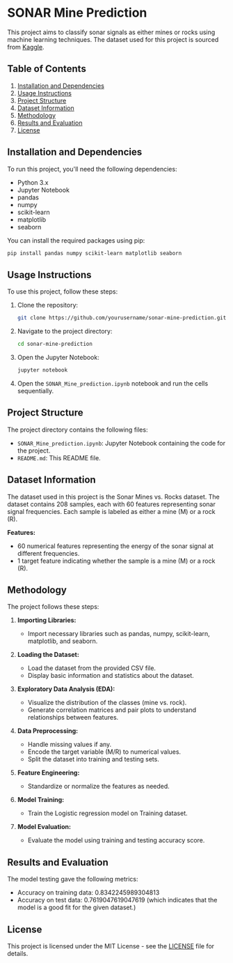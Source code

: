 
# SONAR Mine Prediction

This project aims to classify sonar signals as either mines or rocks using machine learning techniques. The dataset used for this project is sourced from [Kaggle](https://www.kaggle.com/datasets/mayurdalvi/sonar-mine-dataset).

## Table of Contents

1. [Installation and Dependencies](#installation-and-dependencies)
2. [Usage Instructions](#usage-instructions)
3. [Project Structure](#project-structure)
4. [Dataset Information](#dataset-information)
5. [Methodology](#methodology)
6. [Results and Evaluation](#results-and-evaluation)
7. [License](#license)


## Installation and Dependencies

To run this project, you'll need the following dependencies:

- Python 3.x
- Jupyter Notebook
- pandas
- numpy
- scikit-learn
- matplotlib
- seaborn

You can install the required packages using pip:

```bash
pip install pandas numpy scikit-learn matplotlib seaborn
```

## Usage Instructions

To use this project, follow these steps:

1. Clone the repository:
    ```bash
    git clone https://github.com/yourusername/sonar-mine-prediction.git
    ```
2. Navigate to the project directory:
    ```bash
    cd sonar-mine-prediction
    ```
3. Open the Jupyter Notebook:
    ```bash
    jupyter notebook
    ```
4. Open the `SONAR_Mine_prediction.ipynb` notebook and run the cells sequentially.

## Project Structure

The project directory contains the following files:

- `SONAR_Mine_prediction.ipynb`: Jupyter Notebook containing the code for the project.
- `README.md`: This README file.

## Dataset Information

The dataset used in this project is the Sonar Mines vs. Rocks dataset. The dataset contains 208 samples, each with 60 features representing sonar signal frequencies. Each sample is labeled as either a mine (M) or a rock (R).

**Features:**
- 60 numerical features representing the energy of the sonar signal at different frequencies.
- 1 target feature indicating whether the sample is a mine (M) or a rock (R).

## Methodology

The project follows these steps:

1. **Importing Libraries:**
    - Import necessary libraries such as pandas, numpy, scikit-learn, matplotlib, and seaborn.

2. **Loading the Dataset:**
    - Load the dataset from the provided CSV file.
    - Display basic information and statistics about the dataset.

3. **Exploratory Data Analysis (EDA):**
    - Visualize the distribution of the classes (mine vs. rock).
    - Generate correlation matrices and pair plots to understand relationships between features.

4. **Data Preprocessing:**
    - Handle missing values if any.
    - Encode the target variable (M/R) to numerical values.
    - Split the dataset into training and testing sets.

5. **Feature Engineering:**
    - Standardize or normalize the features as needed.

6. **Model Training:**
    - Train the Logistic regression model on Training dataset.

7. **Model Evaluation:**
    - Evaluate the model using training and testing accuracy score.

## Results and Evaluation
The model testing gave the following metrics:
- Accuracy on training data: 0.8342245989304813
- Accuracy on test data: 0.7619047619047619
  (which indicates that the model is a good fit for the given dataset.)


## License

This project is licensed under the MIT License - see the [LICENSE](LICENSE) file for details.
